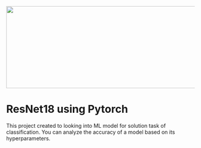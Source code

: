 <img src="C:\Users\Admin\Project_CV\Model_ResNet18_MNIST\link\Resnet.gif" width="900" height="220">

#  **ResNet18 using Pytorch**

This project created to looking into ML model for solution task of classification.
You can analyze the accuracy of a model based on its hyperparameters.
